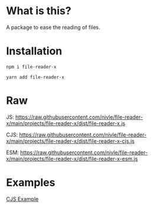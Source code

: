 # What is this?

A package to ease the reading of files.

# Installation

 `npm i file-reader-x`

 
 `yarn add file-reader-x`

# Raw

JS: https://raw.githubusercontent.com/nivle/file-reader-x/main/projects/file-reader-x/dist/file-reader-x.js

CJS: https://raw.githubusercontent.com/nivle/file-reader-x/main/projects/file-reader-x/dist/file-reader-x-cjs.js

ESM: https://raw.githubusercontent.com/nivle/file-reader-x/main/projects/file-reader-x/dist/file-reader-x-esm.js

# Examples

[CJS Example](https://stackblitz.com/edit/file-reader-x?file=index.js)

